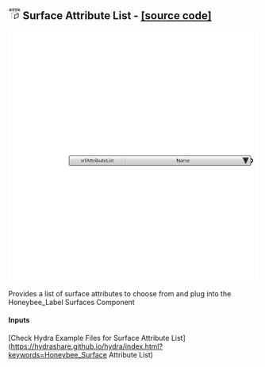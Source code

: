 ## ![](../../images/icons/Surface_Attribute_List.png) Surface Attribute List - [[source code]](https://github.com/ladybug-tools/honeybee-legacy/tree/master/src/Honeybee_Surface%20Attribute%20List.py)

![](../../images/components/Surface_Attribute_List.png)

Provides a list of surface attributes to choose from and plug into the Honeybee_Label Surfaces Component

#### Inputs


[Check Hydra Example Files for Surface Attribute List](https://hydrashare.github.io/hydra/index.html?keywords=Honeybee_Surface Attribute List)